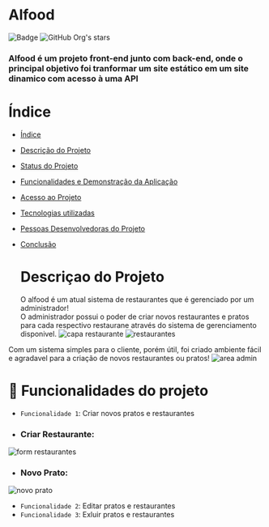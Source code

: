 # Alfood
![Badge ](http://img.shields.io/static/v1?label=STATUS&message=Concluido&color=GREEN&style=for-the-badge)
![GitHub Org's stars](https://img.shields.io/github/stars/camilafernanda?style=social)
<h3>Alfood é um projeto front-end junto com back-end, onde o principal objetivo foi tranformar um site estático em um site dinamico com acesso à uma API</h3>

# Índice 

* [Índice](#índice)
* [Descrição do Projeto](#descrição-do-projeto)
* [Status do Projeto](#status-do-Projeto)
* [Funcionalidades e Demonstração da Aplicação](#funcionalidades-e-demonstração-da-aplicação)
* [Acesso ao Projeto](#acesso-ao-projeto)
* [Tecnologias utilizadas](#tecnologias-utilizadas)
* [Pessoas Desenvolvedoras do Projeto](#pessoas-desenvolvedoras)
* [Conclusão](#conclusão)

  # Descriçao do Projeto
    O alfood é um atual sistema de restaurantes que é gerenciado por um administrador!<br/>
  O administrador possui o poder de criar novos restaurantes e pratos para cada respectivo restaurane através do sistema de gerenciamento disponivel.
![capa restaurante](https://github.com/GabrielBarbosa2003/Alfood/assets/54041388/cf2c1946-d88f-47d1-8a20-857177a9d9be)
![restaurantes](https://github.com/GabrielBarbosa2003/Alfood/assets/54041388/eeaab89a-dbc4-4ed0-8dcc-ce8a4959544d)

Com um sistema simples para o cliente, porém útil, foi criado ambiente fácil e agradavel para a criação de novos restaurantes ou pratos!
![area admin](https://github.com/GabrielBarbosa2003/Alfood/assets/54041388/e035c615-a81b-486a-801d-b7e6a8f94778)

# :hammer: Funcionalidades do projeto

- `Funcionalidade 1`: Criar novos pratos e restaurantes
  
- <h3>Criar Restaurante:</h3>
![form restaurantes](https://github.com/GabrielBarbosa2003/Alfood/assets/54041388/b0b2410a-3be1-455b-8f71-7a99ae419a8a)

- <h3>Novo Prato:</h3>
![novo prato](https://github.com/GabrielBarbosa2003/Alfood/assets/54041388/e6a0fbfc-f0be-42d7-8ad2-088e3de8e521)

- `Funcionalidade 2`: Editar pratos e restaurantes
- `Funcionalidade 3`: Exluir pratos e restaurantes

